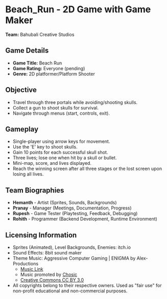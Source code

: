 # Beach_Run - 2D Game with Game Maker

**Team:** Bahubali Creative Studios

## Game Details
- **Game Title:** Beach Run
- **Game Rating:** Everyone (pending)
- **Genre:** 2D platformer/Platform Shooter

## Objective
- Travel through three portals while avoiding/shooting skulls.
- Collect a gun to shoot skulls for survival.
- Navigate through menus (start, controls, exit).

## Gameplay
- Single-player using arrow keys for movement.
- Use the 'E' key to shoot skulls.
- Gain 10 points for each successful skull shot.
- Three lives; lose one when hit by a skull or bullet.
- Mini-map, score, and lives displayed.
- Reach the winning screen after all three stages or the lost screen upon losing all lives.

## Team Biographies
- **Hemanth** - Artist (Sprites, Sounds, Backgrounds)
- **Pranay** - Manager (Meetings, Documentation, Progress)
- **Rupesh** - Game Tester (Playtesting, Feedback, Debugging)
- **Rohith** - Programmer (Backend Development, Runtime Environment)

## Licensing Information
- Sprites (Animated), Level Backgrounds, Enemies: itch.io
- Sound Effects: 8bit sound maker
- Theme Music: Aggressive Computer Gaming | ENIGMA by Alex-Productions
  - [Music Link](https://www.youtube.com/channel/UCx0_M61F81Nfb-BRXE-SeVA)
  - Music promoted by [Chosic](https://www.chosic.com/free-music/all/)
  - [Creative Commons CC BY 3.0](https://creativecommons.org/licenses/by/3.0/)
- All copyrights belong to their respective owners. Used as "fair use" for non-profit educational and non-commercial purposes.
